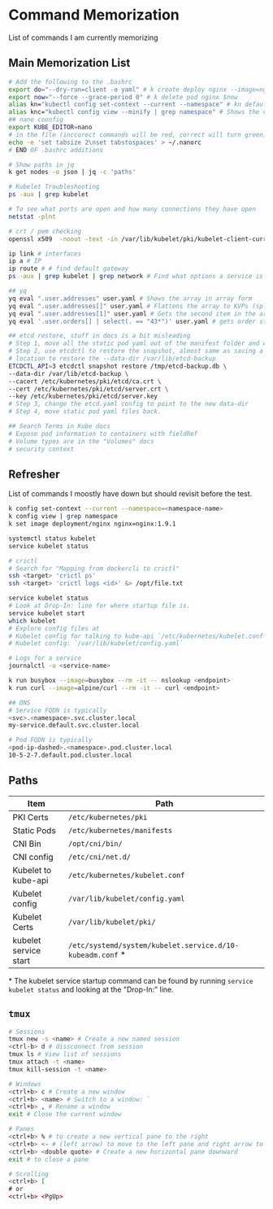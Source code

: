 # Command Memorization

List of commands I am currently memorizing

## Main Memorization List

```bash
# Add the following to the .bashrc
export do="--dry-run=client -o yaml" # k create deploy nginx --image=nginx $do
export now="--force --grace-period 0" # k delete pod nginx $now
alias kn="kubectl config set-context --current --namespace" # kn default
alias knc="kubectl config view --minify | grep namespace" # Shows the current namespace
## nano coonfig
export KUBE_EDITOR=nano
# in the file (inccorect commands will be red, correct will turn green)
echo -e 'set tabsize 2\nset tabstospaces' > ~/.nanorc
# END OF .bashrc additions

# Show paths in jq
k get nodes -o json | jq -c 'paths'

# Kubelet Troubleshooting
ps -aux | grep kubelet

# To see what ports are open and how many connections they have open
netstat -plnt

# crt / pem checking
openssl x509  -noout -text -in /var/lib/kubelet/pki/kubelet-client-current.pem | grep "Extended Key Usage" 

ip link # interfaces
ip a # IP
ip route # # find default gateway
ps -aux | grep kubelet | grep network # Find what options a service is running with

## yq
yq eval ".user.addresses" user.yaml # Shows the array in array form
yq eval ".user.addresses[]" user.yaml # Flattens the array to KVPs (splat)
yq eval ".user.addresses[1]" user.yaml # Gets the second item in the array
yq eval '.user.orders[] | select(. == "43*")' user.yaml # gets order starting with 43

## etcd restore, stuff in docs is a bit misleading
# Step 1, move all the static pod yaml out of the manifest folder and wait for the coontainers to stop via crictl
# Step 2, use etcdctl to restore the snapshot, almost same as saving a snapshot, but with the 
# location to restore the --data-dir /var/lib/etcd-backup
ETCDCTL_API=3 etcdctl snapshot restore /tmp/etcd-backup.db \
--data-dir /var/lib/etcd-backup \
--cacert /etc/kubernetes/pki/etcd/ca.crt \
--cert /etc/kubernetes/pki/etcd/server.crt \
--key /etc/kubernetes/pki/etcd/server.key
# Step 3, change the etcd.yaml config to point to the new data-dir
# Step 4, move static pod yaml files back.

## Search Terms in Kube docs
# Expose pod information to containers with fieldRef
# Volume types are in the "Volumes" docs
# security context

```

## Refresher

List of commands I moostly have down but should revisit before the test.

```bash
k config set-context --current --namespace=<namespace-name>
k config view | grep namespace
k set image deployment/nginx nginx=nginx:1.9.1

systemctl status kubelet
service kubelet status

# crictl
# Search for "Mapping from dockercli to crictl"
ssh <target> 'crictl ps'
ssh <target> 'crictl logs <id>' &> /opt/file.txt

service kubelet status
# Look at Drop-In: line for where startup file is.
service kubelet start
which kubelet
# Explore config files at
# Kubelet config for talking to kube-api `/etc/kubernetes/kubelet.conf`
# Kubelet config: `/var/lib/kubelet/config.yaml`

# Logs for a service
journalctl -u <service-name>

k run busybox --image=busybox --rm -it -- nslookup <endpoint>
k run curl --image=alpine/curl --rm -it -- curl <endpoint>

## DNS
# Service FQDN is typically
<svc>.<namespace>.svc.cluster.local
my-service.default.svc.cluster.local

# Pod FQDN is typically
<pod-ip-dashed>.<namespace>.pod.cluster.local
10-5-2-7.default.pod.cluster.local

```

## Paths

| Item | Path |
| ----------- | ----------- |
| PKI Certs | `/etc/kubernetes/pki` |
| Static Pods | `/etc/kubernetes/manifests` |
| CNI Bin | `/opt/cni/bin/` |
| CNI config | `/etc/cni/net.d/` |
| Kubelet to kube-api | `/etc/kubernetes/kubelet.conf`|
| Kubelet config | `/var/lib/kubelet/config.yaml` |
| Kubelet Certs | `/var/lib/kubelet/pki/` |
| kubelet service start | `/etc/systemd/system/kubelet.service.d/10-kubeadm.conf` *|

\* The kubelet service startup command can be found by running `service kubelet status` and looking at the "Drop-In:" line.

## `tmux`

```bash
# Sessions
tmux new -s <name> # Create a new named session
<ctrl-b> d # dissconnect from session
tmux ls # View list of sessions
tmux attach -t <name> 
tmux kill-session -t <name>

# Windows
<ctrl+b> c # Create a new window
<ctrl+b> <name> # Switch to a window: `
<ctrl+b> , # Rename a window
exit # Close the current window

# Panes
<ctrl+b> % # to create a new vertical pane to the right
<ctrl+b> <- # (left arrow) to move to the left pane and right arrow to the right
<ctrl+b> <double quote> # Create a new horizontal pane downward
exit # to close a pane

# Scrolling
<ctrl+b> [
# or
<ctrl+b> <PgUp>
```